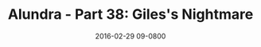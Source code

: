 ---
layout: entry.pug
title: "Alundra - Part 38: Giles's Nightmare"
date: 2016-02-29 09-0800
publishDate: 2017-10-31 12:00:00 -0800
categories: playthroughs alundra
draft: true
---